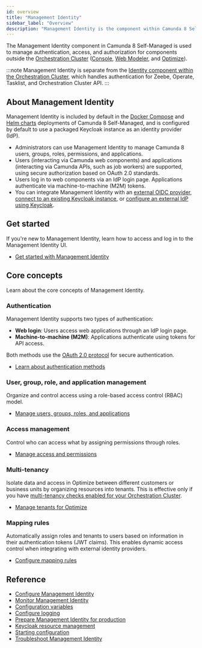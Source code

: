 ```yaml
---
id: overview
title: "Management Identity"
sidebar_label: "Overview"
description: "Management Identity is the component within Camunda 8 Self-Managed responsible for authentication and authorization for Web Modeler, Console and Optimize."
---
```


The Management Identity component in Camunda 8 Self-Managed is used to manage authentication, access, and authorization for components outside the [Orchestration Cluster](/self-managed/components/orchestration-cluster/overview.md) ([Console](../console/overview.md), [Web Modeler](../modeler/web-modeler/overview.md), and [Optimize](../optimize/overview.md)).

:::note
Management Identity is separate from the [Identity component within the Orchestration Cluster](/components/identity/identity-introduction.md), which handles authentication for Zeebe, Operate, Tasklist, and Orchestration Cluster API.
:::

## About Management Identity

Management Identity is included by default in the [Docker Compose](/self-managed/quickstart/developer-quickstart/docker-compose.md) and [Helm charts](/self-managed/deployment/helm/install/quick-install.md) deployments of Camunda 8 Self-Managed, and is configured by default to use a packaged Keycloak instance as an identity provider (IdP).

- Administrators can use Management Identity to manage Camunda 8 users, groups, roles, permissions, and applications.
- Users (interacting via Camunda web components) and applications (interacting via Camunda APIs, such as job workers) are supported, using secure authorization based on OAuth 2.0 standards.
- Users log in to web components via an IdP login page. Applications authenticate via machine-to-machine (M2M) tokens.
- You can integrate Management Identity with an [external OIDC provider](./configuration/connect-to-an-oidc-provider.md), [connect to an existing Keycloak instance](./configuration/connect-to-an-existing-keycloak.md), or [configure an external IdP using Keycloak](./configuration/configure-external-identity-provider.md).

## Get started

If you're new to Management Identity, learn how to access and log in to the Management Identity UI.

- [Get started with Management Identity](identity-first-steps.md)

## Core concepts

Learn about the core concepts of Management Identity.

### Authentication

Management Identity supports two types of authentication:

- **Web login**: Users access web applications through an IdP login page.
- **Machine-to-machine (M2M)**: Applications authenticate using tokens for API access.

Both methods use the [OAuth 2.0 protocol](https://oauth.net/2/) for secure authentication.

- [Learn about authentication methods](authentication.md)

### User, group, role, and application management

Organize and control access using a role-based access control (RBAC) model.

- [Manage users, groups, roles, and applications](application-user-group-role-management/identity-application-user-group-role-management-overview.md)

### Access management

Control who can access what by assigning permissions through roles.

- [Manage access and permissions](access-management/access-management-overview.md)

### Multi-tenancy

Isolate data and access in Optimize between different customers or business units by organizing resources into tenants. This is effective only if you have [multi-tenancy checks enabled for your Orchestration Cluster](/components/identity/tenant.md).

- [Manage tenants for Optimize](manage-tenants.md)

### Mapping rules

Automatically assign roles and tenants to users based on information in their authentication tokens (JWT claims). This enables dynamic access control when integrating with external identity providers.

- [Configure mapping rules](mapping-rules.md)

## Reference

- [Configure Management Identity](configuration/identity-configuration-overview.md)
- [Monitor Management Identity](miscellaneous/application-monitoring.md)
- [Configuration variables](miscellaneous/configuration-variables.md)
- [Configure logging](miscellaneous/configure-logging.md)
- [Prepare Management Identity for production](miscellaneous/making-identity-production-ready.md)
- [Keycloak resource management](miscellaneous/resource-management.md)
- [Starting configuration](miscellaneous/starting-configuration.md)
- [Troubleshoot Management Identity](miscellaneous/troubleshoot-identity.md)
